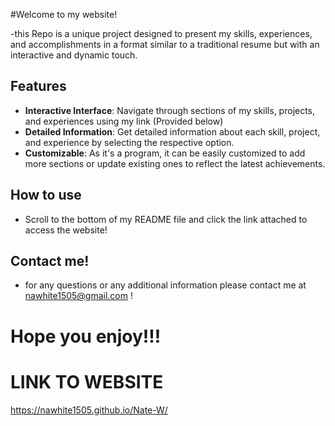 #Welcome to my website!

-this Repo is a unique project designed to present my skills, experiences, and accomplishments in a format similar to a traditional resume but with an interactive and dynamic touch.

## Features
- **Interactive Interface**: Navigate through sections of my skills, projects, and experiences using my link (Provided below)
- **Detailed Information**: Get detailed information about each skill, project, and experience by selecting the respective option.
- **Customizable**: As it's a program, it can be easily customized to add more sections or update existing ones to reflect the latest achievements.

 ## How to use
 - Scroll to the bottom of my README file and click the link attached to access the website!

## Contact me!
- for any questions or any additional information please contact me at nawhite1505@gmail.com !

# Hope you enjoy!!!

# LINK TO WEBSITE
https://nawhite1505.github.io/Nate-W/ 
